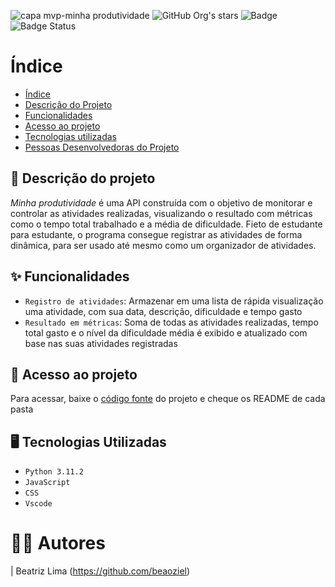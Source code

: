 ![capa mvp-minha produtividade](https://github.com/beaoziel/mvp-minhaProdutividade/assets/61751794/fc6b8992-1910-4a5f-85af-5ca6253ce903)
![GitHub Org's stars](https://img.shields.io/github/stars/camilafernanda?style=social) ![Badge](https://img.shields.io/badge/Pós%20Graduação-purple) ![Badge Status](https://img.shields.io/badge/STATUS-Finalizado-blue)
# Índice 
* [Índice](#índice)
* [Descrição do Projeto](#descrição-do-projeto)
* [Funcionalidades](#funcionalidades)
* [Acesso ao projeto](#acesso-ao-projeto)
* [Tecnologias utilizadas](#tecnologias-utilizadas)
* [Pessoas Desenvolvedoras do Projeto](#autores)

## 📃 Descrição do projeto
<p>
  <i>Minha produtividade </i> é uma API construída com o objetivo de monitorar e controlar as atividades realizadas, visualizando o resultado com métricas como o tempo total trabalhado e a média de dificuldade.
  Fieto de estudante para estudante, o programa consegue registrar as atividades de forma dinâmica, para ser usado até mesmo como um organizador de atividades.
</p>

## ✨ Funcionalidades
- `Registro de atividades`: Armazenar em uma lista de rápida visualização uma atividade, com sua data, descrição, dificuldade e tempo gasto
- `Resultado em métricas`: Soma de todas as atividades realizadas, tempo total gasto e o nível da dificuldade média é exibido e atualizado com base nas suas atividades registradas

## 📁 Acesso ao projeto
<p>
  Para acessar, baixe o <a href="https://github.com/beaoziel/mvp-minhaProdutividade/archive/refs/heads/main.zip">código fonte</a> do projeto e cheque os README de cada pasta
</p>

## 🖥️ Tecnologias Utilizadas
- ``Python 3.11.2``
- ``JavaScript``
- ``CSS``
- ``Vscode``
# 🙋‍♀️ Autores

| Beatriz Lima (https://github.com/beaoziel) 
